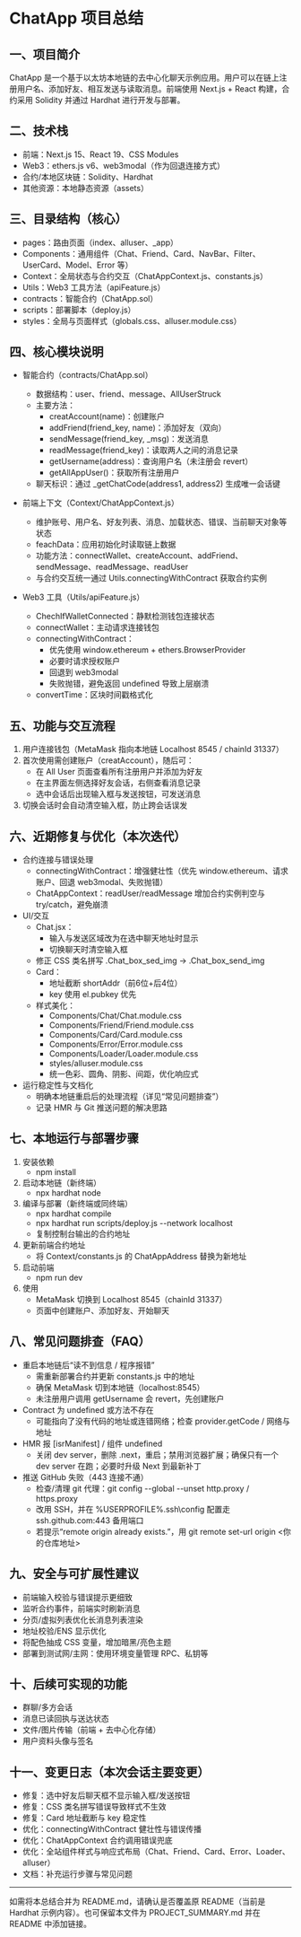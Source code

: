 # ChatApp 项目总结

## 一、项目简介
ChatApp 是一个基于以太坊本地链的去中心化聊天示例应用。用户可以在链上注册用户名、添加好友、相互发送与读取消息。前端使用 Next.js + React 构建，合约采用 Solidity 并通过 Hardhat 进行开发与部署。

## 二、技术栈
- 前端：Next.js 15、React 19、CSS Modules
- Web3：ethers.js v6、web3modal（作为回退连接方式）
- 合约/本地区块链：Solidity、Hardhat
- 其他资源：本地静态资源（assets）

## 三、目录结构（核心）
- pages：路由页面（index、alluser、_app）
- Components：通用组件（Chat、Friend、Card、NavBar、Filter、UserCard、Model、Error 等）
- Context：全局状态与合约交互（ChatAppContext.js、constants.js）
- Utils：Web3 工具方法（apiFeature.js）
- contracts：智能合约（ChatApp.sol）
- scripts：部署脚本（deploy.js）
- styles：全局与页面样式（globals.css、alluser.module.css）

## 四、核心模块说明
- 智能合约（contracts/ChatApp.sol）
  - 数据结构：user、friend、message、AllUserStruck
  - 主要方法：
    - creatAccount(name)：创建账户
    - addFriend(friend_key, name)：添加好友（双向）
    - sendMessage(friend_key, _msg)：发送消息
    - readMessage(friend_key)：读取两人之间的消息记录
    - getUsername(address)：查询用户名（未注册会 revert）
    - getAllAppUser()：获取所有注册用户
  - 聊天标识：通过 _getChatCode(address1, address2) 生成唯一会话键

- 前端上下文（Context/ChatAppContext.js）
  - 维护账号、用户名、好友列表、消息、加载状态、错误、当前聊天对象等状态
  - feachData：应用初始化时读取链上数据
  - 功能方法：connectWallet、createAccount、addFriend、sendMessage、readMessage、readUser
  - 与合约交互统一通过 Utils.connectingWithContract 获取合约实例

- Web3 工具（Utils/apiFeature.js）
  - ChechIfWalletConnected：静默检测钱包连接状态
  - connectWallet：主动请求连接钱包
  - connectingWithContract：
    - 优先使用 window.ethereum + ethers.BrowserProvider
    - 必要时请求授权账户
    - 回退到 web3modal
    - 失败抛错，避免返回 undefined 导致上层崩溃
  - convertTime：区块时间戳格式化

## 五、功能与交互流程
1. 用户连接钱包（MetaMask 指向本地链 Localhost 8545 / chainId 31337）
2. 首次使用需创建账户（creatAccount），随后可：
   - 在 All User 页面查看所有注册用户并添加为好友
   - 在主界面左侧选择好友会话，右侧查看消息记录
   - 选中会话后出现输入框与发送按钮，可发送消息
3. 切换会话时会自动清空输入框，防止跨会话误发

## 六、近期修复与优化（本次迭代）
- 合约连接与错误处理
  - connectingWithContract：增强健壮性（优先 window.ethereum、请求账户、回退 web3modal、失败抛错）
  - ChatAppContext：readUser/readMessage 增加合约实例判空与 try/catch，避免崩溃
- UI/交互
  - Chat.jsx：
    - 输入与发送区域改为在选中聊天地址时显示
    - 切换聊天时清空输入框
  - 修正 CSS 类名拼写 .Chat_box_sed_img → .Chat_box_send_img
  - Card：
    - 地址截断 shortAddr（前6位+后4位）
    - key 使用 el.pubkey 优先
  - 样式美化：
    - Components/Chat/Chat.module.css
    - Components/Friend/Friend.module.css
    - Components/Card/Card.module.css
    - Components/Error/Error.module.css
    - Components/Loader/Loader.module.css
    - styles/alluser.module.css
    - 统一色彩、圆角、阴影、间距，优化响应式
- 运行稳定性与文档化
  - 明确本地链重启后的处理流程（详见“常见问题排查”）
  - 记录 HMR 与 Git 推送问题的解决思路

## 七、本地运行与部署步骤
1. 安装依赖
   - npm install
2. 启动本地链（新终端）
   - npx hardhat node
3. 编译与部署（新终端或同终端）
   - npx hardhat compile
   - npx hardhat run scripts/deploy.js --network localhost
   - 复制控制台输出的合约地址
4. 更新前端合约地址
   - 将 Context/constants.js 的 ChatAppAddress 替换为新地址
5. 启动前端
   - npm run dev
6. 使用
   - MetaMask 切换到 Localhost 8545（chainId 31337）
   - 页面中创建账户、添加好友、开始聊天

## 八、常见问题排查（FAQ）
- 重启本地链后“读不到信息 / 程序报错”
  - 需重新部署合约并更新 constants.js 中的地址
  - 确保 MetaMask 切到本地链（localhost:8545）
  - 未注册用户调用 getUsername 会 revert，先创建账户
- Contract 为 undefined 或方法不存在
  - 可能指向了没有代码的地址或连错网络；检查 provider.getCode / 网络与地址
- HMR 报 [isrManifest] / 组件 undefined
  - 关闭 dev server，删除 .next，重启；禁用浏览器扩展；确保只有一个 dev server 在跑；必要时升级 Next 到最新补丁
- 推送 GitHub 失败（443 连接不通）
  - 检查/清理 git 代理：git config --global --unset http.proxy / https.proxy
  - 改用 SSH，并在 %USERPROFILE%\.ssh\config 配置走 ssh.github.com:443 备用端口
  - 若提示“remote origin already exists.”，用 git remote set-url origin <你的仓库地址>

## 九、安全与可扩展性建议
- 前端输入校验与错误提示更细致
- 监听合约事件，前端实时刷新消息
- 分页/虚拟列表优化长消息列表渲染
- 地址校验/ENS 显示优化
- 将配色抽成 CSS 变量，增加暗黑/亮色主题
- 部署到测试网/主网：使用环境变量管理 RPC、私钥等

## 十、后续可实现的功能
- 群聊/多方会话
- 消息已读回执与送达状态
- 文件/图片传输（前端 + 去中心化存储）
- 用户资料头像与签名

## 十一、变更日志（本次会话主要变更）
- 修复：选中好友后聊天框不显示输入框/发送按钮
- 修复：CSS 类名拼写错误导致样式不生效
- 修复：Card 地址截断与 key 稳定性
- 优化：connectingWithContract 健壮性与错误传播
- 优化：ChatAppContext 合约调用错误兜底
- 优化：全站组件样式与响应式布局（Chat、Friend、Card、Error、Loader、alluser）
- 文档：补充运行步骤与常见问题

---
如需将本总结合并为 README.md，请确认是否覆盖原 README（当前是 Hardhat 示例内容）。也可保留本文件为 PROJECT_SUMMARY.md 并在 README 中添加链接。